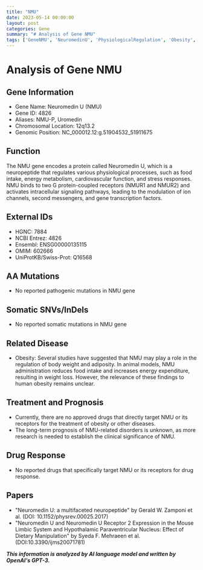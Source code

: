 ```yaml
---
title: "NMU"
date: 2023-05-14 00:00:00
layout: post
categories: Gene
summary: "# Analysis of Gene NMU"
tags: ['GeneNMU', 'NeuromedinU', 'PhysiologicalRegulation', 'Obesity', 'DrugTarget', 'ClinicalSignificance', 'Neuropeptide', 'GProteinCoupledReceptors']
---
```


# Analysis of Gene NMU

## Gene Information
- Gene Name: Neuromedin U (NMU)
- Gene ID: 4826
- Aliases: NMU-P, Uromedin
- Chromosomal Location: 12q13.2
- Genomic Position: NC_000012.12:g.51904532_51911675

## Function
The NMU gene encodes a protein called Neuromedin U, which is a neuropeptide that regulates various physiological processes, such as food intake, energy metabolism, cardiovascular function, and stress responses. NMU binds to two G protein-coupled receptors (NMUR1 and NMUR2) and activates intracellular signaling pathways, leading to the modulation of ion channels, second messengers, and gene transcription factors.

## External IDs
- HGNC: 7884
- NCBI Entrez: 4826
- Ensembl: ENSG00000135115
- OMIM: 602666
- UniProtKB/Swiss-Prot: Q16568

## AA Mutations
- No reported pathogenic mutations in NMU gene

## Somatic SNVs/InDels
- No reported somatic mutations in NMU gene

## Related Disease
- Obesity: Several studies have suggested that NMU may play a role in the regulation of body weight and adiposity. In animal models, NMU administration reduces food intake and increases energy expenditure, resulting in weight loss. However, the relevance of these findings to human obesity remains unclear.

## Treatment and Prognosis
- Currently, there are no approved drugs that directly target NMU or its receptors for the treatment of obesity or other diseases.
- The long-term prognosis of NMU-related disorders is unknown, as more research is needed to establish the clinical significance of NMU.

## Drug Response
- No reported drugs that specifically target NMU or its receptors for drug response.

## Papers
- "Neuromedin U: a multifaceted neuropeptide" by Gerald W. Zamponi et al. (DOI: 10.1152/physrev.00025.2017)
- "Neuromedin U and Neuromedin U Receptor 2 Expression in the Mouse Limbic System and Hypothalamic Paraventricular Nucleus: Effect of Dietary Manipulation" by Syeda F. Mehraeen et al. (DOI:10.3390/ijms20071781)

**_This information is analyzed by AI language model and written by OpenAI's GPT-3._**